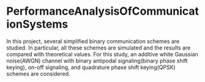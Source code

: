 # PerformanceAnalysisOfCommunicationSystems


In this project, several simplified binary communication schemes are studied. In
particular, all these schemes are simulated and the results are compared with theoretical
values. For this study, an additive white Gaussian noise(AWGN) channel with binary
antipodal signaling(binary phase shift keying), on-off signaling, and quadrature phase
shift keying(QPSK) schemes are considered.
